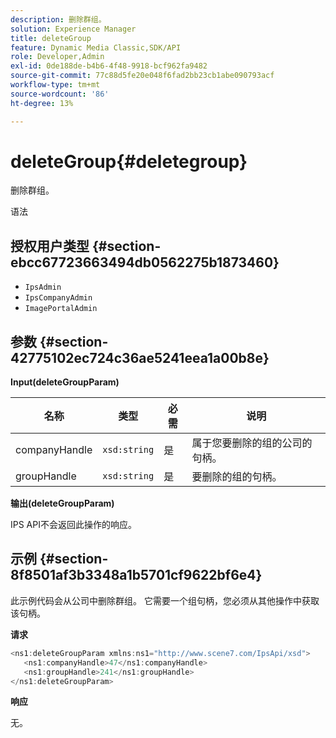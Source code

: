 ```yaml
---
description: 删除群组。
solution: Experience Manager
title: deleteGroup
feature: Dynamic Media Classic,SDK/API
role: Developer,Admin
exl-id: 0de188de-b4b6-4f48-9918-bcf962fa9482
source-git-commit: 77c88d5fe20e048f6fad2bb23cb1abe090793acf
workflow-type: tm+mt
source-wordcount: '86'
ht-degree: 13%

---
```


# deleteGroup{#deletegroup}

删除群组。

语法

## 授权用户类型 {#section-ebcc67723663494db0562275b1873460}

* `IpsAdmin`
* `IpsCompanyAdmin`
* `ImagePortalAdmin`

## 参数 {#section-42775102ec724c36ae5241eea1a00b8e}

**Input(deleteGroupParam)**

| 名称 | 类型 | 必需 | 说明 |
|---|---|---|---|
| companyHandle | `xsd:string` | 是 | 属于您要删除的组的公司的句柄。 |
| groupHandle | `xsd:string` | 是 | 要删除的组的句柄。 |

**输出(deleteGroupParam)**

IPS API不会返回此操作的响应。

## 示例 {#section-8f8501af3b3348a1b5701cf9622bf6e4}

此示例代码会从公司中删除群组。 它需要一个组句柄，您必须从其他操作中获取该句柄。

**请求**

```java
<ns1:deleteGroupParam xmlns:ns1="http://www.scene7.com/IpsApi/xsd">
   <ns1:companyHandle>47</ns1:companyHandle>
   <ns1:groupHandle>241</ns1:groupHandle>
</ns1:deleteGroupParam>
```

**响应**

无。
